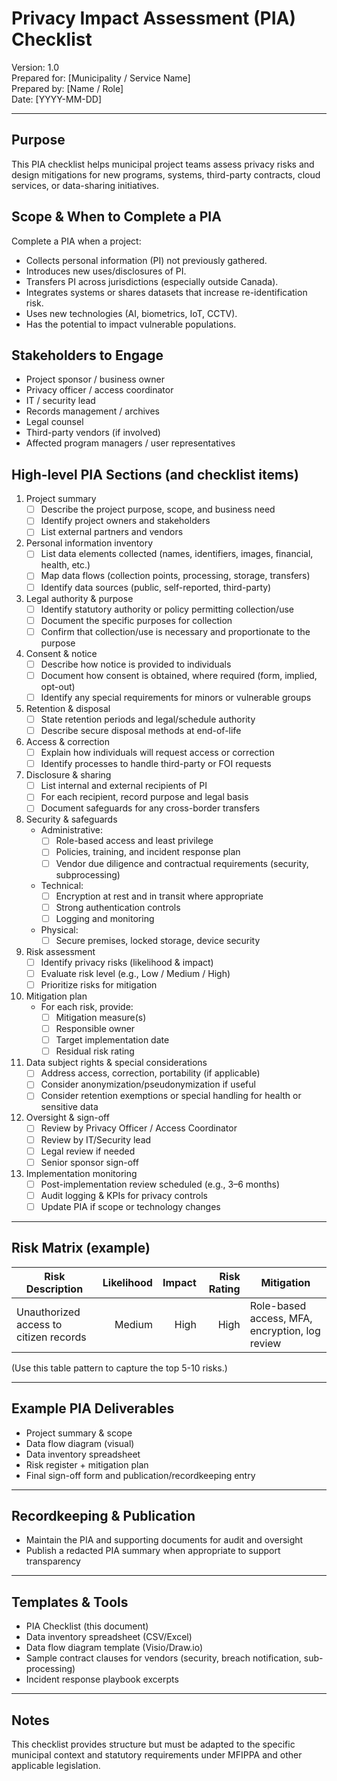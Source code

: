 # Privacy Impact Assessment (PIA) Checklist
Version: 1.0  
Prepared for: [Municipality / Service Name]  
Prepared by: [Name / Role]  
Date: [YYYY-MM-DD]

---

## Purpose
This PIA checklist helps municipal project teams assess privacy risks and design mitigations for new programs, systems, third-party contracts, cloud services, or data-sharing initiatives.

## Scope & When to Complete a PIA
Complete a PIA when a project:
- Collects personal information (PI) not previously gathered.
- Introduces new uses/disclosures of PI.
- Transfers PI across jurisdictions (especially outside Canada).
- Integrates systems or shares datasets that increase re-identification risk.
- Uses new technologies (AI, biometrics, IoT, CCTV).
- Has the potential to impact vulnerable populations.

## Stakeholders to Engage
- Project sponsor / business owner
- Privacy officer / access coordinator
- IT / security lead
- Records management / archives
- Legal counsel
- Third-party vendors (if involved)
- Affected program managers / user representatives

## High-level PIA Sections (and checklist items)

1. Project summary
   - [ ] Describe the project purpose, scope, and business need
   - [ ] Identify project owners and stakeholders
   - [ ] List external partners and vendors

2. Personal information inventory
   - [ ] List data elements collected (names, identifiers, images, financial, health, etc.)
   - [ ] Map data flows (collection points, processing, storage, transfers)
   - [ ] Identify data sources (public, self-reported, third-party)

3. Legal authority & purpose
   - [ ] Identify statutory authority or policy permitting collection/use
   - [ ] Document the specific purposes for collection
   - [ ] Confirm that collection/use is necessary and proportionate to the purpose

4. Consent & notice
   - [ ] Describe how notice is provided to individuals
   - [ ] Document how consent is obtained, where required (form, implied, opt-out)
   - [ ] Identify any special requirements for minors or vulnerable groups

5. Retention & disposal
   - [ ] State retention periods and legal/schedule authority
   - [ ] Describe secure disposal methods at end-of-life

6. Access & correction
   - [ ] Explain how individuals will request access or correction
   - [ ] Identify processes to handle third-party or FOI requests

7. Disclosure & sharing
   - [ ] List internal and external recipients of PI
   - [ ] For each recipient, record purpose and legal basis
   - [ ] Document safeguards for any cross-border transfers

8. Security & safeguards
   - Administrative:
     - [ ] Role-based access and least privilege
     - [ ] Policies, training, and incident response plan
     - [ ] Vendor due diligence and contractual requirements (security, subprocessing)
   - Technical:
     - [ ] Encryption at rest and in transit where appropriate
     - [ ] Strong authentication controls
     - [ ] Logging and monitoring
   - Physical:
     - [ ] Secure premises, locked storage, device security

9. Risk assessment
   - [ ] Identify privacy risks (likelihood & impact)
   - [ ] Evaluate risk level (e.g., Low / Medium / High)
   - [ ] Prioritize risks for mitigation

10. Mitigation plan
    - For each risk, provide:
      - [ ] Mitigation measure(s)
      - [ ] Responsible owner
      - [ ] Target implementation date
      - [ ] Residual risk rating

11. Data subject rights & special considerations
    - [ ] Address access, correction, portability (if applicable)
    - [ ] Consider anonymization/pseudonymization if useful
    - [ ] Consider retention exemptions or special handling for health or sensitive data

12. Oversight & sign-off
    - [ ] Review by Privacy Officer / Access Coordinator
    - [ ] Review by IT/Security lead
    - [ ] Legal review if needed
    - [ ] Senior sponsor sign-off

13. Implementation monitoring
    - [ ] Post-implementation review scheduled (e.g., 3–6 months)
    - [ ] Audit logging & KPIs for privacy controls
    - [ ] Update PIA if scope or technology changes

---

## Risk Matrix (example)
| Risk Description | Likelihood | Impact | Risk Rating | Mitigation |
|---|---:|---:|---:|---|
| Unauthorized access to citizen records | Medium | High | High | Role-based access, MFA, encryption, log review |

(Use this table pattern to capture the top 5-10 risks.)

---

## Example PIA Deliverables
- Project summary & scope
- Data flow diagram (visual)
- Data inventory spreadsheet
- Risk register + mitigation plan
- Final sign-off form and publication/recordkeeping entry

---

## Recordkeeping & Publication
- Maintain the PIA and supporting documents for audit and oversight
- Publish a redacted PIA summary when appropriate to support transparency

---

## Templates & Tools
- PIA Checklist (this document)
- Data inventory spreadsheet (CSV/Excel)
- Data flow diagram template (Visio/Draw.io)
- Sample contract clauses for vendors (security, breach notification, sub-processing)
- Incident response playbook excerpts

---

## Notes
This checklist provides structure but must be adapted to the specific municipal context and statutory requirements under MFIPPA and other applicable legislation.